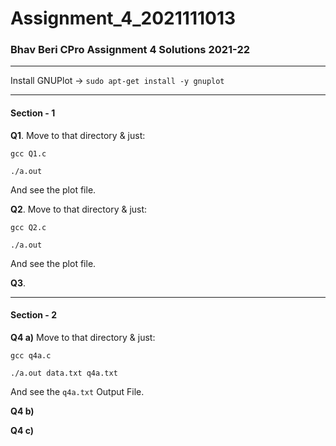 # Assignment_4_2021111013
### Bhav Beri CPro Assignment 4 Solutions 2021-22
----
Install GNUPlot -> ``` sudo apt-get install -y gnuplot ```

----
#### Section - 1
**Q1**. Move to that directory & just:

``` gcc Q1.c ```

``` ./a.out ```

And see the plot file.

**Q2**. Move to that  directory & just:

``` gcc Q2.c ```

``` ./a.out ```

And see the plot file.

**Q3**. 

----
#### Section - 2
**Q4 a)** Move to that directory & just:

```gcc q4a.c ```

```./a.out data.txt q4a.txt ```

And see the ```q4a.txt``` Output File.

**Q4 b)**

**Q4 c)**